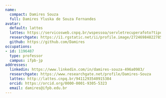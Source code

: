 ```yaml
---
name:
  compact: Damires Souza
  full: Damires Yluska de Souza Fernandes
avatar:
  default: lattes
  lattes: https://servicosweb.cnpq.br/wspessoa/servletrecuperafoto?tipo=1&id=K4723625Y5
  researchgate: https://i1.rgstatic.net/ii/profile.image/272469848227856-1441973283071_Q128/Damires-Souza.jpg
  github: https://github.com/Damires
occupations:
- id: 1196487
  type: professor
  campus: ifpb-jp
addresses:
  linkedin: https://www.linkedin.com/in/damires-souza-496a0983/
  researchgate: https://www.researchgate.net/profile/Damires-Souza
  lattes: http://lattes.cnpq.br/9411293540915384
  orcid: https://orcid.org/0000-0001-9305-5323
  email: damires@ifpb.edu.br
---
```

